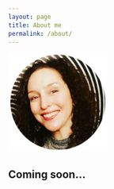 ```yaml
---
layout: page
title: About me
permalink: /about/
---
```


<img src="/assets/css/images/aboutMe.jpg" width="200">

Coming soon...
--------------
